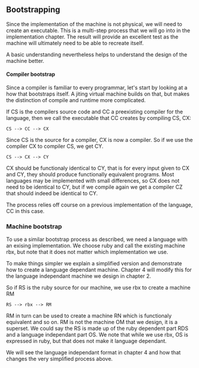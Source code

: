 ## Bootstrapping

Since the implementation of the machine is not physical, we will need to create an executable. This is a multi-step process that we will go into in the implementation chapter. The result will provide an excellent test as the machine will ultimately need to be able to recreate itself.

A basic understanding nevertheless helps to understand the design of the machine better.

#### Compiler bootstrap

Since a compiler is familiar to every programmar, let's start by looking at a how that bootstraps itself. A jiting virtual machine builds on that, but makes the distinction of compile and runtime more complicated.

If CS is the compilers source code and CC a preexisting compiler for the language, then we call the executable that CC creates by compiling CS, CX:

```
CS --> CC --> CX
```

Since CS is the source for a compiler, CX is now a compiler. So if we use the compiler CX to compiler CS, we get CY.

```
CS --> CX --> CY
```

CX should be functionaly identical to CY, that is for every input given to CX and CY, they should produce functionally equivalent programs. Most languages may be implemented with small differences, so CX does not need to be identical to CY, but if we compile again we get a  compiler CZ that should indeed be identical to CY.

The process relies off course on a previous implementation of the language, CC in this case.

### Machine bootstrap

To use a similar bootstrap process as described, we need a language with an exising implementation. We choose ruby and call the existing machine rbx, but note that it does not matter which implementation we use.

To make things simpler we explain a simplified version and demonstrate how to create a language dependant machine. Chapter 4 will modify this for the language independant machine we design in chapter 2.

So if RS is the ruby source for our machine, we use rbx to create a machine RM

```
RS --> rbx --> RM
```

RM in turn can be used to create a machine RN which is functionaly equivalent and so on. RM is not the machine OM that we design, it is a superset. We could say the RS is made up of the ruby dependent part RDS and a language independant part OS. We note that while we use rbx, OS is expressed in ruby, but that does not make it language dependant.

We will see the language independant format in chapter 4 and how that changes the very simplified process above.
